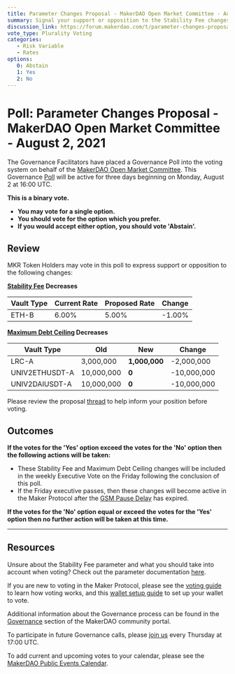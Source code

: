 ```yaml
---
title: Parameter Changes Proposal - MakerDAO Open Market Committee - August 2, 2021
summary: Signal your support or opposition to the Stability Fee changes listed in this poll.
discussion_link: https://forum.makerdao.com/t/parameter-changes-proposal-ppg-omc-001-28-june-2021/8991
vote_type: Plurality Voting
categories:
   - Risk Variable
   - Rates
options:
   0: Abstain
   1: Yes
   2: No
---
```

# Poll: Parameter Changes Proposal - MakerDAO Open Market Committee - August 2, 2021

The Governance Facilitators have placed a Governance Poll into the voting system on behalf of the [MakerDAO Open Market Committee](https://forum.makerdao.com/t/parameter-proposal-group-makerdao-open-market-committee/7355). This Governance [Poll](https://community-development.makerdao.com/en/learn/governance/on-chain-gov) will be active for three days beginning on Monday, August 2 at 16:00 UTC.

**This is a binary vote.** 
- **You may vote for a single option.** 
- **You should vote for the option which you prefer.**
- **If you would accept either option, you should vote 'Abstain'.**

## Review

MKR Token Holders may vote in this poll to express support or opposition to the following changes:

**[Stability Fee](https://community-development.makerdao.com/en/learn/governance/param-stability-fee) Decreases**

| Vault Type | Current Rate | Proposed Rate | Change |
|-|-|-|-|
| ETH-B | 6.00% | 5.00% | -1.00% |

**[Maximum Debt Ceiling](https://makerdao.world/en/learn/governance/module-dciam) Decreases**

| Vault Type |         Old |       New |       Change |
|------------|-------------|-----------|--------------|
| LRC-A      |  3,000,000 | **1,000,000** |   -2,000,000 |
| UNIV2ETHUSDT-A      |   10,000,000 | **0** |   -10,000,000 |
| UNIV2DAIUSDT-A     |  10,000,000 | **0**|  -10,000,000 |

Please review the proposal [thread](https://forum.makerdao.com/t/parameter-changes-proposal-ppg-omc-001-28-june-2021/8991) to help inform your position before voting.

## Outcomes

**If the votes for the 'Yes' option exceed the votes for the 'No' option then the following actions will be taken:**
* These Stability Fee and Maximum Debt Ceiling changes will be included in the weekly Executive Vote on the Friday following the conclusion of this poll.
* If the Friday executive passes, then these changes will become active in the Maker Protocol after the [GSM Pause Delay](https://community-development.makerdao.com/en/learn/governance/param-gsm-pause-delay) has expired.

**If the votes for the 'No' option equal or exceed the votes for the 'Yes' option then no further action will be taken at this time.**

---

## Resources

Unsure about the Stability Fee parameter and what you should take into account when voting? Check out the parameter documentation [here](https://community-development.makerdao.com/en/learn/governance/param-stability-fee).

If you are new to voting in the Maker Protocol, please see the [voting guide](https://community-development.makerdao.com/en/learn/governance/how-voting-works/) to learn how voting works, and this [wallet setup guide](https://community-development.makerdao.com/en/learn/governance/voting-setup/) to set up your wallet to vote.

Additional information about the Governance process can be found in the [Governance](https://community-development.makerdao.com/en/learn/governance) section of the MakerDAO community portal.

To participate in future Governance calls, please [join us](https://github.com/makerdao/community/tree/master/governance/governance-and-risk-meetings) every Thursday at 17:00 UTC.

To add current and upcoming votes to your calendar, please see the [MakerDAO Public Events Calendar](https://calendar.google.com/calendar/embed?src=makerdao.com_3efhm2ghipksegl009ktniomdk%40group.calendar.google.com&ctz=UTC&mode=week&showCalendars=0&showPrint=0).
